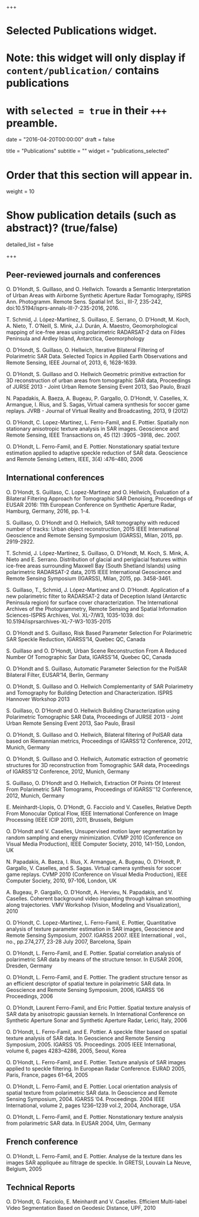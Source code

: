 +++
# Selected Publications widget.
# Note: this widget will only display if `content/publication/` contains publications
# with `selected = true` in their `+++` preamble.

date = "2016-04-20T00:00:00"
draft = false

title = "Publications"
subtitle = ""
widget = "publications_selected"

# Order that this section will appear in.
weight = 10

# Show publication details (such as abstract)? (true/false)
detailed_list = false

+++

## Peer-reviewed journals and conferences

O. D’Hondt, S. Guillaso, and O. Hellwich. Towards a Semantic Interpretation of Urban Areas with Airborne Synthetic Aperture Radar Tomography, ISPRS Ann. Photogramm. Remote Sens. Spatial Inf. Sci., III-7, 235-242, doi:10.5194/isprs-annals-III-7-235-2016, 2016.

T. Schmid, J. López-Martínez, S. Guillaso, E. Serrano, O. D’Hondt, M. Koch, A. Nieto, T. O’Neill, S. Mink, J.J. Durán, A. Maestro, Geomorphological mapping of ice-free areas using polarimetric RADARSAT-2 data on Fildes Peninsula and Ardley Island, Antarctica, Geomorphology

O. D’Hondt, S. Guillaso, O. Hellwich, Iterative Bilateral Filtering of Polarimetric SAR Data. Selected Topics in Applied Earth Observations and Remote Sensing, IEEE Journal of, 2013, 6, 1628-1639.

O. D’Hondt, S. Guillaso and O. Hellwich Geometric primitive extraction for 3D reconstruction of urban areas from tomographic SAR data, Proceedings of JURSE 2013 - Joint Urban Remote Sensing Event 2013, Sao Paulo, Brazil

N. Papadakis, A. Baeza, A. Bugeau, P. Gargallo, O. D’Hondt, V. Caselles, X. Armangue, I. Rius, and S. Sagas, Virtual camera synthesis for soccer game replays. JVRB - Journal of Virtual Reality and Broadcasting, 2013, 9 (2012)

O. D’Hondt, C. Lopez-Martinez, L. Ferro-Famil, and E. Pottier. Spatially non stationary anisotropic texture analysis in SAR images. Geoscience and Remote Sensing, IEEE Transactions on, 45 (12) :3905 –3918, dec. 2007.

O. D’Hondt, L. Ferro-Famil, and E. Pottier. Nonstationary spatial texture estimation applied to adaptive speckle reduction of SAR data. Geoscience and Remote Sensing Letters, IEEE, 3(4) :476–480, 2006

## International conferences

O. D’Hondt, S. Guillaso, C. Lopez-Martinez and O. Hellwich, Evaluation of a Bilateral Filtering Approach for Tomographic SAR Denoising, Proceedings of EUSAR 2016: 11th European Conference on Synthetic Aperture Radar, Hamburg, Germany, 2016, pp. 1-4.

S. Guillaso, O. D’Hondt and O. Hellwich, SAR tomography with reduced number of tracks: Urban object reconstruction, 2015 IEEE International Geoscience and Remote Sensing Symposium (IGARSS), Milan, 2015, pp. 2919-2922.

T. Schmid, J. López-Martínez, S. Guillaso, O. D’Hondt, M. Koch, S. Mink, A. Nieto and E. Serrano. Distribution of glacial and periglacial features within ice-free areas surrounding Maxwell Bay (South Shetland Islands) using polarimetric RADARSAT-2 data, 2015 IEEE International Geoscience and Remote Sensing Symposium (IGARSS), Milan, 2015, pp. 3458-3461.

S. Guillaso, T., Schmid, J. López-Martínez and O. D’Hondt. Application of a new polarimetric filter to RADARSAT-2 data of Deception Island (Antarctic Peninsula region) for surface cover characterization. The International Archives of the Photogrammetry, Remote Sensing and Spatial Information Sciences-ISPRS Archives, Vol. XL-7/W3, 1035-1039. doi: 10.5194/isprsarchives-XL-7-W3-1035-2015

O. D’Hondt and S. Guillaso, Risk Based Parameter Selection For Polarimetric SAR Speckle Reduction, IGARSS’14, Quebec QC, Canada

S. Guillaso and O. D’Hondt, Urban Scene Reconstruction From A Reduced Number Of Tomographic Sar Data, IGARSS’14, Quebec QC, Canada

O. D’Hondt and S. Guillaso, Automatic Parameter Selection for the PolSAR Bilateral Filter, EUSAR’14, Berlin, Germany

O. D’Hondt, S. Guillaso and O. Hellwich Complementarity of SAR Polarimetry and Tomography for Building Detection and Characterization. ISPRS Hannover Workshop 2013

S. Guillaso, O. D’Hondt and O. Hellwich Building Characterization using Polarimetric Tomographic SAR Data, Proceedings of JURSE 2013 - Joint Urban Remote Sensing Event 2013, Sao Paulo, Brasil

O. D’Hondt, S. Guillaso and O. Hellwich, Bilateral filtering of PolSAR data based on Riemannian metrics, Proceedings of IGARSS’12 Conference, 2012, Munich, Germany

O. D’Hondt, S. Guillaso and O. Hellwich, Automatic extraction of geometric structures for 3D reconstruction from Tomographic SAR data, Proceedings of IGARSS’12 Conference, 2012, Munich, Germany

S. Guillaso, O. D’Hondt and O. Hellwich, Extraction Of Points Of Interest From Polarimetric SAR Tomograms, Proceedings of IGARSS''12 Conference, 2012, Munich, Germany

E. Meinhardt-Llopis, O. D’Hondt, G. Facciolo and V. Caselles, Relative Depth From Monocular Optical Flow, IEEE International Conference on Image Processing (IEEE ICIP 2011), 2011, Brussels, Belgium

O. D’Hondt and V. Caselles, Unsupervised motion layer segmentation by random sampling and energy minimization. CVMP 2010 (Conference on Visual Media Production), IEEE Computer Society, 2010, 141-150, London, UK

N. Papadakis, A. Baeza, I. Rius, X. Armangue, A. Bugeau, O. D’Hondt, P. Gargallo, V. Caselles, and S. Sagas. Virtual camera synthesis for soccer game replays. CVMP 2010 (Conference on Visual Media Production), IEEE Computer Society, 2010, 97-106, London, UK

A. Bugeau, P. Gargallo, O. D’Hondt, A. Hervieu, N. Papadakis, and V. Caselles. Coherent background video inpainting through kalman smoothing along trajectories. VMV Workshop (Vision, Modeling and Visualization), 2010

O. D’Hondt, C. Lopez-Martinez, L. Ferro-Famil, E. Pottier, Quantitative analysis of texture parameter estimation in SAR images, Geoscience and Remote Sensing Symposium, 2007. IGARSS 2007. IEEE International , vol., no., pp.274,277, 23-28 July 2007, Barcelona, Spain

O. D’Hondt, L. Ferro-Famil, and E. Pottier. Spatial correlation analysis of polarimetric SAR data by means of the structure tensor. In EUSAR 2006, Dresden, Germany

O. D’Hondt, L. Ferro-Famil, and E. Pottier. The gradient structure tensor as an efficient descriptor of spatial texture in polarimetric SAR data. In Geoscience and Remote Sensing Symposium, 2006, IGARSS ’06 Proceedings, 2006

O. D’Hondt, Laurent Ferro-Famil, and Eric Pottier. Spatial texture analysis of SAR data by anisotropic gaussian kernels. In International Conference on Synthetic Aperture Sonar and Synthetic Aperture Radar, Lerici, Italy, 2006

O. D’Hondt, L. Ferro-Famil, and E. Pottier. A speckle filter based on spatial texture analysis of SAR data. In Geoscience and Remote Sensing Symposium, 2005. IGARSS ’05. Proceedings. 2005 IEEE International, volume 6, pages 4283–4286, 2005, Seoul, Korea

O. D’Hondt, L. Ferro-Famil, and E. Pottier. Texture analysis of SAR images applied to speckle filtering. In European Radar Conference. EURAD 2005, Paris, France, pages 61–64, 2005

O. D’Hondt, L. Ferro-Famil, and E. Pottier. Local orientation analysis of spatial texture from polarimetric SAR data. In Geoscience and Remote Sensing Symposium, 2004. IGARSS ’04. Proceedings. 2004 IEEE International, volume 2, pages 1236–1239 vol.2, 2004, Anchorage, USA

O. D’Hondt, L. Ferro-Famil, and E. Pottier. Nonstationary texture analysis from polarimetric SAR data. In EUSAR 2004, Ulm, Germany

## French conference

O. D’Hondt, L. Ferro-Famil, and E. Pottier. Analyse de la texture dans les images SAR appliquée au filtrage de speckle. In GRETSI, Louvain La Neuve, Belgium, 2005

## Technical Reports

O. D’Hondt, G. Facciolo, E. Meinhardt and V. Caselles. Efficient Multi-label Video Segmentation Based on Geodesic Distance, UPF, 2010
